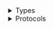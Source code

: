 <details>
<summary>Types</summary>

  - [TransferClient](/aws-sdk-swift/reference/0.x/AWSTransfer/TransferClient)
  - [TransferClient.TransferClientConfiguration](/aws-sdk-swift/reference/0.x/AWSTransfer/TransferClient.TransferClientConfiguration)
  - [TransferClientLogHandlerFactory](/aws-sdk-swift/reference/0.x/AWSTransfer/TransferClientLogHandlerFactory)
  - [TransferClientTypes](/aws-sdk-swift/reference/0.x/AWSTransfer/TransferClientTypes)

</details>

<details>
<summary>Protocols</summary>

  - [TransferClientProtocol](/aws-sdk-swift/reference/0.x/AWSTransfer/TransferClientProtocol)

</details>
